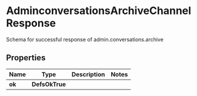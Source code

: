 

# AdminconversationsArchiveChannelResponse

Schema for successful response of admin.conversations.archive

## Properties

| Name | Type | Description | Notes |
|------------ | ------------- | ------------- | -------------|
|**ok** | **DefsOkTrue** |  |  |



